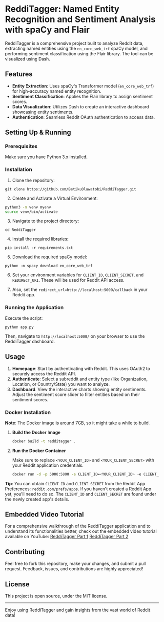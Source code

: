# ReddiTagger: Named Entity Recognition and Sentiment Analysis with spaCy and Flair

ReddiTagger is a comprehensive project built to analyze Reddit data, extracting named entities using the `en_core_web_trf` spaCy model, and performing sentiment classification using the Flair library. The tool can be visualized using Dash.

## Features

- **Entity Extraction**: Uses spaCy's Transformer model (`en_core_web_trf`) for high-accuracy named entity recognition.
- **Sentiment Classification**: Applies the Flair library to assign sentiment scores.
- **Data Visualization**: Utilizes Dash to create an interactive dashboard showcasing entity sentiments.
- **Authentication**: Seamless Reddit OAuth authentication to access data.

## Setting Up & Running

### Prerequisites

Make sure you have Python 3.x installed.


### Installation

1. Clone the repository:
```
git clone https://github.com/BetikuOluwatobi/ReddiTagger.git
```

2. Create and Activate a Virtual Environment:
 ```bash
 python3 -m venv myenv
 source venv/bin/activate
 ```

3. Navigate to the project directory:
```
cd ReddiTagger
```

4. Install the required libraries:
```
pip install -r requirements.txt
```

5. Download the required spaCy model:
```
python -m spacy download en_core_web_trf
```

6. Set your environment variables for `CLIENT_ID`, `CLIENT_SECRET`, and `REDIRECT_URI`. These will be used for Reddit API access.
   
7. Also, set the `redirect_url=http://localhost:5000/callback` in your Reddit app.

### Running the Application

Execute the script:
```
python app.py
```

Then, navigate to `http://localhost:5000/` on your browser to use the ReddiTagger dashboard.

## Usage

1. **Homepage**: Start by authenticating with Reddit. This uses OAuth2 to securely access the Reddit API.
2. **Authenticate**: Select a subreddit and entity type (like Organization, Location, or Country/State) you want to analyze.
3. **Dashboard**: View the interactive charts showing entity sentiments. Adjust the sentiment score slider to filter entities based on their sentiment scores.

### Docker Installation

**Note**: The Docker image is around 7GB, so it might take a while to build.

1. **Build the Docker Image**

    ```bash
    docker build -t redditagger .
    ```

2. **Run the Docker Container**

    Make sure to replace `<YOUR_CLIENT_ID>` and `<YOUR_CLIENT_SECRET>` with your Reddit application credentials.

    ```bash
    docker run -d -p 5000:5000 -e CLIENT_ID=<YOUR_CLIENT_ID> -e CLIENT_SECRET=<YOUR_CLIENT_SECRET> redditagger
    ```

**Tip**: You can obtain `CLIENT_ID` and `CLIENT_SECRET` from the Reddit App Preferences: `reddit.com/prefs/apps`. If you haven't created a Reddit App yet, you'll need to do so. The `CLIENT_ID` and `CLIENT_SECRET` are found under the newly created app's details.

## Embedded Video Tutorial
For a comprehensive walkthrough of the ReddiTagger application and to understand its functionalities better, check out the embedded video tutorial available on YouTube: [ReddiTagger Part 1](https://youtu.be/XQZ4CF-KoDc)
[ReddiTagger Part 2](https://youtu.be/gRfhRyPEqWI)

## Contributing

Feel free to fork this repository, make your changes, and submit a pull request. Feedback, issues, and contributions are highly appreciated!

## License

This project is open source, under the MIT license.

---

Enjoy using ReddiTagger and gain insights from the vast world of Reddit data!
